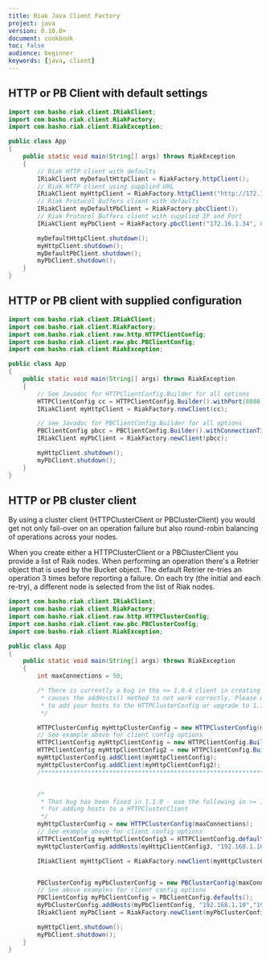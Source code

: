 ```yaml
---
title: Riak Java Client Factory
project: java
version: 0.10.0+
document: cookbook
toc: false
audience: beginner
keywords: [java, client]
---
```


## HTTP or PB Client with default settings

```java
import com.basho.riak.client.IRiakClient;
import com.basho.riak.client.RiakFactory;
import com.basho.riak.client.RiakException;

public class App
{
    public static void main(String[] args) throws RiakException
    { 
        // Riak HTTP client with defaults
        IRiakClient myDefaultHttpClient = RiakFactory.httpClient();
        // Riak HTTP client using supplied URL
        IRiakClient myHttpClient = RiakFactory.httpClient("http://172.16.1.34:8098/riak");
        // Riak Protocol Buffers client with defaults
        IRiakClient myDefaultPbClient = RiakFactory.pbcClient();
        // Riak Protocol Buffers client with supplied IP and Port
        IRiakClient myPbClient = RiakFactory.pbcClient("172.16.1.34", 8087);

        myDefaultHttpClient.shutdown();
        myHttpClient.shutdown();
        myDefaultPbClient.shutdown();
        myPbClient.shutdown();
    }   
}
```

## HTTP or PB client with supplied configuration

```java
import com.basho.riak.client.IRiakClient;
import com.basho.riak.client.RiakFactory; 
import com.basho.riak.client.raw.http.HTTPClientConfig;
import com.basho.riak.client.raw.pbc.PBClientConfig;
import com.basho.riak.client.RiakException;

public class App
{
    public static void main(String[] args) throws RiakException
    {
        // See Javadoc for HTTPClientConfig.Builder for all options
        HTTPClientConfig cc = HTTPClientConfig.Builder().withPort(8088).withMaxConnections(20).build();
        IRiakClient myHttpClient = RiakFactory.newClient(cc);

        // see Javadoc for PBClientConfig.Builder for all options
        PBClientConfig pbcc = PBClientConfig.Builder().withConnectionTimeoutMillis(30000).withHost("192.168.1.22").build();
        IRiakClient myPbClient = RiakFactory.newClient(pbcc);

        myHttpClient.shutdown();
        myPbClient.shutdown();
    }
}
```

## HTTP or PB cluster client

By using a cluster client (HTTPClusterClient or PBClusterClient) you would get not only fail-over on an operation failure but also round-robin balancing of operations across your nodes. 

When you create either a HTTPClusterClient or a PBClusterClient you provide a list of Raik nodes. When performing an operation there's a Retrier object that is used by the Bucket object. The default Retrier re-tries an operation 3 times before reporting a failure. On each try (the initial and each re-try), a different node is selected from the list of Riak nodes. 

```java
import com.basho.riak.client.IRiakClient;
import com.basho.riak.client.RiakFactory; 
import com.basho.riak.client.raw.http.HTTPClusterConfig;
import com.basho.riak.client.raw.pbc.PBClusterConfig;
import com.basho.riak.client.RiakException;

public class App
{
    public static void main(String[] args) throws RiakException
    {
        int maxConnections = 50;

        /* There is currently a bug in the <= 1.0.4 client in creating a HTTPClusterClient which
         * causes the addHosts() method to not work correctly. Please use the method demonstrated below
         * to add your hosts to the HTTPClusterConfig or upgrade to 1.1.0 +
         */

        HTTPClusterConfig myHttpClusterConfig = new HTTPClusterConfig(maxConnections);
        // See example above for client config options
        HTTPClientConfig myHttpClientConfig = new HTTPClientConfig.Builder().withHost("172.16.1.34").build();
        HTTPClientConfig myHttpClientConfig2 = new HTTPClientConfig.Builder().withHost("172.16.1.35").build();
        myHttpClusterConfig.addClient(myHttpClientConfig);
        myHttpClusterConfig.addClient(myHttpClientConfig2);
        /*******************************************************************/


        /* 
         * That bug has been fixed in 1.1.0 - use the following in >= 1.1.0
         * for adding hosts to a HTTPClusterClient
         */
        myHttpClusterConfig = new HTTPClusterConfig(maxConnections);
        // See example above for client config options
        HTTPClientConfig myHttpClientConfig3 = HTTPClientConfig.defaults();
        myHttpClusterConfig.addHosts(myHttpClientConfig3, "192.168.1.10","192.168.1.11","192.168.1.12");

        IRiakClient myHttpClient = RiakFactory.newClient(myHttpClusterConfig);


        PBClusterConfig myPbClusterConfig = new PBClusterConfig(maxConnections);
        // See above examples for client config options
        PBClientConfig myPbClientConfig = PBClientConfig.defaults();
        myPbClusterConfig.addHosts(myPbClientConfig, "192.168.1.10","192.168.1.11","192.168.1.12");
        IRiakClient myPbClient = RiakFactory.newClient(myPbClusterConfig);

        myHttpClient.shutdown();
        myPbClient.shutdown();
    }
}
```
